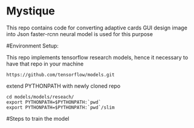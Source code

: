 # Mystique

This repo contains code for converting adaptive cards GUI design image into Json 
faster-rcnn neural model is used for this purpose

#Environment Setup:

This repo implements tensorflow research models, hence it necessary to have that repo in your machine 
    
    https://github.com/tensorflow/models.git

extend PYTHONPATH with newly cloned repo
    
    cd models/models/reseach/
    export PYTHONPATH=$PYTHONPATH:`pwd`
    export PYTHONPATH=$PYTHONPATH:`pwd`/slim

#Steps to train the model 
